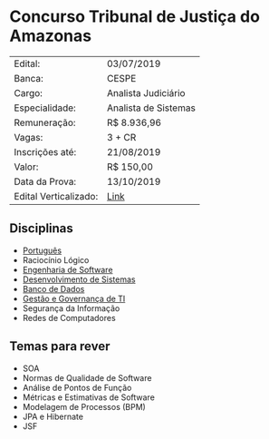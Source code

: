 # Concurso Tribunal de Justiça do Amazonas

|  |  |
| ------ | ------ |
| Edital: | 03/07/2019 |
| Banca: | CESPE |
| Cargo: | Analista Judiciário |
| Especialidade: | Analista de Sistemas |
| Remuneração: | R$ 8.936,96 |
| Vagas: | 3 + CR |
| Inscrições até: | 21/08/2019 |
| Valor: | R$ 150,00 |
| Data da Prova: | 13/10/2019 |
| Edital Verticalizado: | [Link](edital-verticalizado-analista-de-sistemas.md) |

## Disciplinas

- [Português](portugues/index.md)
- Raciocínio Lógico
- [Engenharia de Software](engenharia-de-software/index.md)
- [Desenvolvimento de Sistemas](desenvolvimento-de-sistemas/index.md)
- [Banco de Dados](banco-de-dados/index.md)
- [Gestão e Governança de TI](gestao-e-governanca-de-ti/index.md)
- Segurança da Informação
- Redes de Computadores

## Temas para rever

- SOA
- Normas de Qualidade de Software
- Análise de Pontos de Função
- Métricas e Estimativas de Software
- Modelagem de Processos (BPM)
- JPA e Hibernate
- JSF